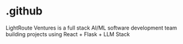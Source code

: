 # .github
LightRoute Ventures is a full stack AI/ML software development team building projects using React + Flask + LLM Stack 
